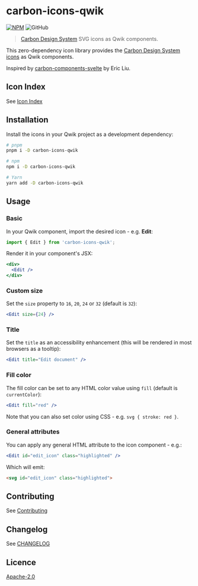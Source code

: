# carbon-icons-qwik

[![NPM][npm]][npm-url]
![GitHub](https://img.shields.io/github/license/iancharlesdouglas/carbon-icons-qwik?color=262626&style=for-the-badge)

> [Carbon Design System](https://github.com/carbon-design-system) SVG icons as Qwik components.  

This zero-dependency icon library provides the [Carbon Design System icons](https://www.carbondesignsystem.com/guidelines/icons/library) as Qwik components.

Inspired by [carbon-components-svelte](https://github.com/IBM/carbon-components-svelte) by Eric Liu.

## Icon Index
See [Icon Index](ICON_INDEX.md)

## Installation
Install the icons in your Qwik project as a development dependency:
```sh
# pnpm
pnpm i -D carbon-icons-qwik

# npm
npm i -D carbon-icons-qwik

# Yarn
yarn add -D carbon-icons-qwik
```

## Usage
### Basic
In your Qwik component, import the desired icon - e.g. **Edit**:
```typescript
import { Edit } from 'carbon-icons-qwik';
```
Render it in your component's JSX:
```jsx
<div>
  <Edit />
</div>
```
### Custom size
Set the `size` property to `16`, `20`, `24` or `32` (default is `32`):
```jsx
<Edit size={24} />
```

 ### Title
 Set the `title` as an accessibility enhancement (this will be rendered in most browsers as a tooltip):
 ```jsx
 <Edit title="Edit document" />
 ```
### Fill color
The fill color can be set to any HTML color value using `fill` (default is `currentColor`):
```jsx
<Edit fill="red" />
```
Note that you can also set color using CSS - e.g. `svg { stroke: red }`.

### General attributes
You can apply any general HTML attribute to the icon component - e.g.:
```jsx
<Edit id="edit_icon" class="highlighted" />
```
Which will emit:
```html
<svg id="edit_icon" class="highlighted">
```

## Contributing
See [Contributing](CONTRIBUTING.md)

## Changelog
See [CHANGELOG](CHANGELOG.md)

## Licence
[Apache-2.0](LICENCE)

[npm]: https://img.shields.io/npm/v/carbon-icons-qwik.svg?color=262626&style=for-the-badge
[npm-url]: https://npmjs.com/package/carbon-icons-qwik
